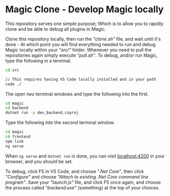 
# Magic Clone - Develop Magic locally

This repository serves one simple purpose; Which is to allow you to rapidly clone and be able
to debug all plugins in Magic.

Clone this repository locally, then run the _"clone.sh"_ file, and wait until it's done - At
which point you will find everything needed to run and debug Magic locally within your _"src/"_
folder. Whenever you need to pull the repositories again simply execute _"pull.sh"_. To debug,
and/or run Magic, type the following in a terminal.

```bash
cd src

// This requires having VS Code locally installed and in your path
code ./
```

The open _two_ terminal windows and type the following into the first.

```bash
cd magic
cd backend
dotnet run -p dev_backend.csproj
```

Type the following into the second terminal window.

```bash
cd magic
cd frontend
npm link
ng serve
```

When `ng serve` and `dotnet run` is done, you can visit [localhost:4200](https://localhost:4200) in your
browser, and you should be set.

To debug, click F5 in VS Code, and choose _".Net Core"_, then click _"Configure"_ and choose _"Attach to existing .Net Core command line program"_. Save your _"launch.js"_ file, and click F5 once again, and choose the process
called _"backend.exe"_ (something) at the top of your choices.

